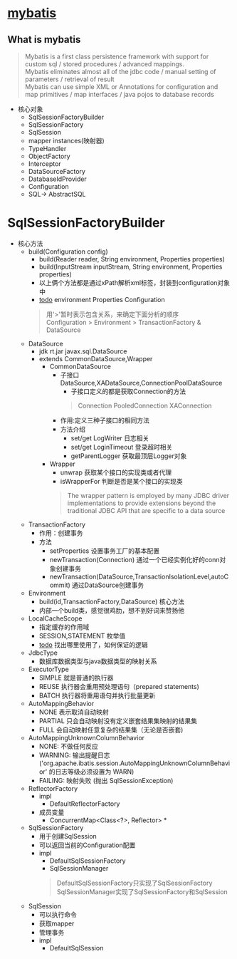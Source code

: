 # [mybatis](http://www.mybatis.org/mybatis-3/zh/index.html)
## What is mybatis
> Mybatis is a first class persistence framework with support for custom sql / stored procedures / advanced mappings.  
Mybatis eliminates almost all of the jdbc code / manual setting of parameters / retrieval of result  
Mybatis can use simple XML or Annotations for configuration and map primitives / map interfaces / java pojos to database records
* 核心对象
    * SqlSessionFactoryBuilder
    * SqlSessionFactory
    * SqlSession
    * mapper instances(映射器)
    * TypeHandler 
    * ObjectFactory
    * Interceptor
    * DataSourceFactory
    * DatabaseIdProvider
    * Configuration
    * SQL-> AbstractSQL
    
# SqlSessionFactoryBuilder
* 核心方法
    * build(Configuration config)
        * build(Reader reader, String environment, Properties properties)
        * build(InputStream inputStream, String environment, Properties properties)
        * 以上俩个方法都是通过xPath解析xml标签，封装到configuration对象中
        * [todo]() environment Properties Configuration
        > 用'>'暂时表示包含关系，来确定下面分析的顺序  
        Configuration > Environment > TransactionFactory & DataSource
    * DataSource
        * jdk rt.jar javax.sql.DataSource
        * extends CommonDataSource,Wrapper
            * CommonDataSource
                * 子接口 DataSource,XADataSource,ConnectionPoolDataSource
                    * 子接口定义的都是获取Connection的方法
                    > Connection PooledConnection XAConnection
                * 作用:定义三种子接口的相同方法
                * 方法介绍
                    * set/get LogWriter 日志相关
                    * set/get LoginTimeout 登录超时相关
                    * getParentLogger 获取最顶层Logger对象
            * Wrapper
                * unwrap 获取某个接口的实现类或者代理
                * isWrapperFor  判断是否是某个接口的实现类
                > The wrapper pattern is employed by many JDBC driver implementations to provide extensions beyond the traditional JDBC API that are specific to a data source
    * TransactionFactory
        * 作用：创建事务
        * 方法
            * setProperties 设置事务工厂的基本配置
            * newTransaction(Connection) 通过一个已经实例化好的conn对象创建事务
            * newTransaction(DataSource,TransactionIsolationLevel,autoCommit) 通过DataSource创建事务
    * Environment
        * build(id,TransactionFactory,DataSource) 核心方法
        * 内部一个build类，感觉很鸡肋，想不到好词来赞扬他
    * LocalCacheScope
        * 指定缓存的作用域
        * SESSION,STATEMENT 枚举值
        * [todo]() 找出哪里使用了，如何保证的逻辑
    * JdbcType
        * 数据库数据类型与java数据类型的映射关系
    * ExecutorType
        * SIMPLE 就是普通的执行器
        * REUSE 执行器会重用预处理语句（prepared statements)
        * BATCH 执行器将重用语句并执行批量更新
    * AutoMappingBehavior
        * NONE 表示取消自动映射
        * PARTIAL 只会自动映射没有定义嵌套结果集映射的结果集
        * FULL 会自动映射任意复杂的结果集（无论是否嵌套)
    * AutoMappingUnknownColumnBehavior
        * NONE: 不做任何反应
        * WARNING: 输出提醒日志 ('org.apache.ibatis.session.AutoMappingUnknownColumnBehavior' 的日志等级必须设置为 WARN)
        * FAILING: 映射失败 (抛出 SqlSessionException)
    * ReflectorFactory
        * impl
            * DefaultReflectorFactory
        * 成员变量
            * ConcurrentMap<Class<?>, Reflector>
                * 
    * SqlSessionFactory
        * 用于创建SqlSession
        * 可以返回当前的Configuration配置
        * impl
            * DefaultSqlSessionFactory
            * SqlSessionManager
            > DefaultSqlSessionFactory只实现了SqlSessionFactory  
            SqlSessionManager实现了SqlSessionFactory和SqlSession
    * SqlSession
        * 可以执行命令
        * 获取mapper
        * 管理事务
        * impl
            * DefaultSqlSession
        